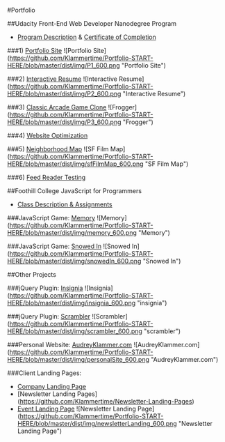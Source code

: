 #Portfolio

##Udacity Front-End Web Developer Nanodegree Program

* [Program Description](https://www.udacity.com/course/front-end-web-developer-nanodegree--nd001) & [Certificate of Completion](https://github.com/Klammertime/Portfolio-START-HERE-/blob/master/certificate.pdf)

###1) [Portfolio Site](https://github.com/Klammertime/P1-Portfolio-Site)
![Portfolio Site]
(https://github.com/Klammertime/Portfolio-START-HERE/blob/master/dist/img/P1_600.png "Portfolio Site")

###2) [Interactive Resume](https://github.com/Klammertime/P2-Interactive-Resume)
![Interactive Resume]
(https://github.com/Klammertime/Portfolio-START-HERE/blob/master/dist/img/P2_600.png "Interactive Resume")

###3) [Classic Arcade Game Clone](https://github.com/Klammertime/P3-Classic-Arcade-Game-Clone)
![Frogger]
(https://github.com/Klammertime/Portfolio-START-HERE/blob/master/dist/img/P3_600.png "Frogger")

###4) [Website Optimization](https://github.com/Klammertime/P4-Website-Optimization)

###5) [Neighborhood Map](https://github.com/Klammertime/P5-Neighborhood-Map)
![SF Film Map]
(https://github.com/Klammertime/Portfolio-START-HERE/blob/master/dist/img/sfFilmMap_600.png "SF Film Map")

###6) [Feed Reader Testing](https://github.com/Klammertime/P6-Feed-Reader-Testing)


##Foothill College JavaScript for Programmers

* [Class Description & Assignments](https://github.com/Klammertime/CS-22A-JavaScript-for-Programmers)

###JavaScript Game: [Memory](https://github.com/Klammertime/Memory)
![Memory]
(https://github.com/Klammertime/Portfolio-START-HERE/blob/master/dist/img/memory_600.png "Memory")

###JavaScript Game: [Snowed In](https://github.com/Klammertime/Snowed-In)
![Snowed In]
(https://github.com/Klammertime/Portfolio-START-HERE/blob/master/dist/img/snowedIn_600.png "Snowed In")

##Other Projects

###jQuery Plugin: [Insignia](https://github.com/Klammertime/Insignia)
![Insignia]
(https://github.com/Klammertime/Portfolio-START-HERE/blob/master/dist/img/insignia_600.png "insignia")

###jQuery Plugin: [Scrambler](https://github.com/Klammertime/Scrambler)
![Scrambler]
(https://github.com/Klammertime/Portfolio-START-HERE/blob/master/dist/img/scrambler_600.png "scrambler")

###Personal Website: [AudreyKlammer.com](https://github.com/Klammertime/AudreyKlammer.com)
![AudreyKlammer.com]
(https://github.com/Klammertime/Portfolio-START-HERE/blob/master/dist/img/personalSite_600.png "AudreyKlammer.com")

###Client Landing Pages: 

* [Company Landing Page](https://github.com/Klammertime/Company-Landing-Page)
* [Newsletter Landing Pages] (https://github.com/Klammertime/Newsletter-Landing-Pages)
* [Event Landing Page](https://github.com/Klammertime/Event-Landing-Page)
![Newsletter Landing Page]
(https://github.com/Klammertime/Portfolio-START-HERE/blob/master/dist/img/newsletterLanding_600.png "Newsletter Landing Page")

